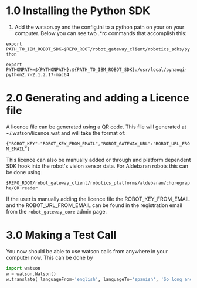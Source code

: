 # 1.0 Installing the Python SDK
1) Add the watson.py and the config.ini to a python path on your on your computer. Below you can see two .*rc commands that accomplish this:

`export PATH_TO_IBM_ROBOT_SDK=$REPO_ROOT/robot_gateway_client/robotics_sdks/python`

`export PYTHONPATH=${PYTHONPATH}:${PATH_TO_IBM_ROBOT_SDK}:/usr/local/pynaoqi-python2.7-2.1.2.17-mac64`

# 2.0 Generating and adding a Licence file
A licence file can be generated using a QR code. This file will generated at ~/.watson/licence.wat and will take the format of:

`{"ROBOT_KEY":"ROBOT_KEY_FROM_EMAIL","ROBOT_GATEWAY_URL":"ROBOT_URL_FROM_EMAIL"}`

This licence can also be manually added or through and platform dependent SDK hook into the robot's vision sensor data. For Aldebaran robots this can be done using

`$REPO_ROOT/robot_gateway_client/robotics_platforms/aldebaran/choregraphe/QR reader`

If the user is manually adding the licence file the ROBOT_KEY_FROM_EMAIL and the ROBOT_URL_FROM_EMAIL can be found in the registration email from the `robot_gateway_core` admin page.

# 3.0 Making a Test Call
You now should be able to use watson calls from anywhere in your computer now. This can be done by 
```python
import watson
w = watson.Watson()
w.translate( languageFrom='english', languageTo='spanish', 'So long and thanks for all the fish')
```